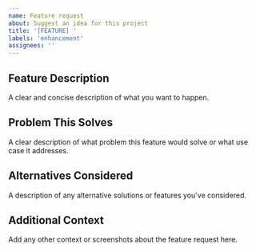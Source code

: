 ```yaml
---
name: Feature request
about: Suggest an idea for this project
title: '[FEATURE] '
labels: 'enhancement'
assignees: ''
---
```


## Feature Description
A clear and concise description of what you want to happen.

## Problem This Solves
A clear description of what problem this feature would solve or what use case it addresses.

## Alternatives Considered
A description of any alternative solutions or features you've considered.

## Additional Context
Add any other context or screenshots about the feature request here.
